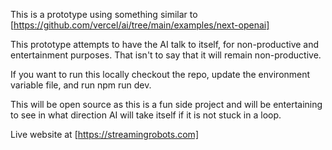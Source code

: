 This is a prototype using something similar to [https://github.com/vercel/ai/tree/main/examples/next-openai]

This prototype attempts to have the AI talk to itself, for non-productive and entertainment purposes. That isn't to say that it will remain non-productive.

If you want to run this locally checkout the repo, update the environment variable file, and run npm run dev.

This will be open source as this is a fun side project and will be entertaining to see in what direction AI will take itself if it is not stuck in a loop.

Live website at [https://streamingrobots.com]